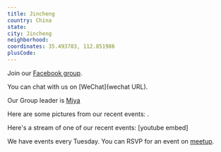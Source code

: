 ```yaml
---
title: Jincheng
country: China
state: 
city: Jincheng
neighborhood: 
coordinates: 35.493783, 112.851986
plusCode:
---
```

Join our [Facebook group](https://www.facebook.com/groups/free.code.camp.jincheng).

You can chat with us on [WeChat](wechat URL).

Our Group leader is [Miya](freecodecamp.org/miya)

Here are some pictures from our recent events:
![]().

Here's a stream of one of our recent events:
[youtube embed]

We have events every Tuesday. You can RSVP for an event on [meetup](meetupurl).

